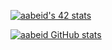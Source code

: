 [![aabeid's 42 stats](https://badge.mediaplus.ma/darkblue/aabeid)](https://github.com/oakoudad/badge42)

[![aabeid GitHub stats](https://github-readme-stats.vercel.app/api?username=GUNNER8&show_icons=true&theme=radical)](https://github.com/GUNNER8)
